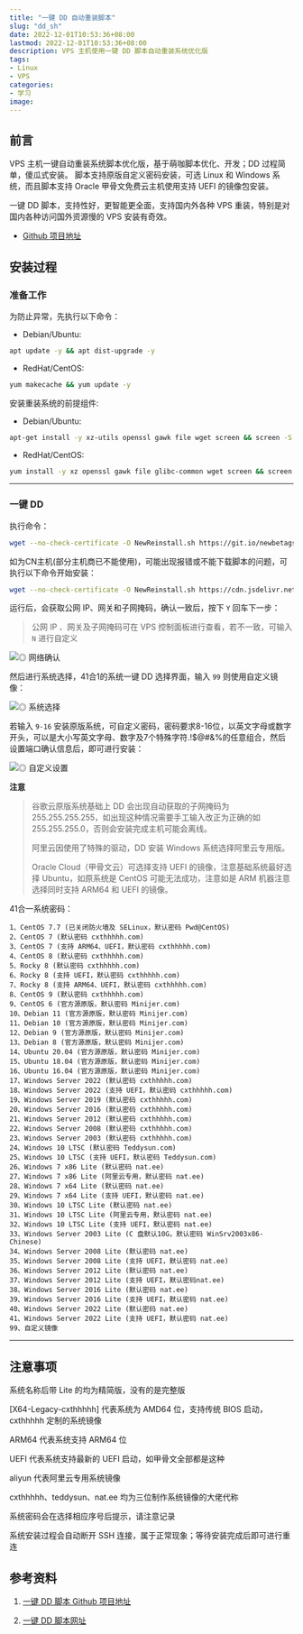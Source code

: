 ```yaml
---
title: "一键 DD 自动重装脚本"
slug: "dd_sh"
date: 2022-12-01T10:53:36+08:00
lastmod: 2022-12-01T10:53:36+08:00
description: VPS 主机使用一键 DD 脚本自动重装系统优化版
tags:
- Linux
- VPS
categories:
- 学习
image: 
---
```


## 前言

VPS 主机一键自动重装系统脚本优化版，基于萌咖脚本优化、开发；DD 过程简单，傻瓜式安装。 脚本支持原版自定义密码安装，可选 Linux 和 Windows 系统，而且脚本支持 Oracle 甲骨文免费云主机使用支持 UEFI 的镜像包安装。

一键 DD 脚本，支持性好，更智能更全面，支持国内外各种 VPS 重装，特别是对国内各种访问国外资源慢的 VPS 安装有奇效。

- [Github 项目地址](https://github.com/fcurrk/reinstall)

## 安装过程

### 准备工作

为防止异常，先执行以下命令：

- Debian/Ubuntu:

```bash
apt update -y && apt dist-upgrade -y
```

- RedHat/CentOS:

```bash
yum makecache && yum update -y
```

安装重装系统的前提组件:

- Debian/Ubuntu:

```bash
apt-get install -y xz-utils openssl gawk file wget screen && screen -S os
```

- RedHat/CentOS:

```bash
yum install -y xz openssl gawk file glibc-common wget screen && screen -S os
```

---

### 一键 DD

执行命令：

```bash
wget --no-check-certificate -O NewReinstall.sh https://git.io/newbetags && chmod a+x NewReinstall.sh && bash NewReinstall.sh
```

如为CN主机(部分主机商已不能使用)，可能出现报错或不能下载脚本的问题，可执行以下命令开始安装：

```bash
wget --no-check-certificate -O NewReinstall.sh https://cdn.jsdelivr.net/gh/fcurrk/reinstall@master/NewReinstall.sh && chmod a+x NewReinstall.sh && bash NewReinstall.sh
```

运行后，会获取公网 IP、网关和子网掩码，确认一致后，按下 `Y` 回车下一步：
> 公网 IP 、网关及子网掩码可在 VPS 控制面板进行查看，若不一致，可输入 `N` 进行自定义

![◎ 网络确认](1.png)

然后进行系统选择，41合1的系统一键 DD 选择界面，输入 `99` 则使用自定义镜像：

![◎ 系统选择](2.png)

若输入 `9-16` 安装原版系统，可自定义密码，密码要求8-16位，以英文字母或数字开头，可以是大小写英文字母、数字及7个特殊字符.!$@#&%的任意组合，然后设置端口确认信息后，即可进行安装：

![◎ 自定义设置](3.png)

**注意**

  > 谷歌云原版系统基础上 DD 会出现自动获取的子网掩码为255.255.255.255，如出现这种情况需要手工输入改正为正确的如255.255.255.0，否则会安装完成主机可能会离线。
  > 
  > 阿里云因使用了特殊的驱动，DD 安装 Windows 系统选择阿里云专用版。
  > 
  > Oracle Cloud（甲骨文云）可选择支持 UEFI 的镜像，注意基础系统最好选择 Ubuntu，如原系统是 CentOS 可能无法成功，注意如是 ARM 机器注意选择同时支持 ARM64 和 UEFI 的镜像。


41合一系统密码：

```
1、CentOS 7.7 (已关闭防火墙及 SELinux，默认密码 Pwd@CentOS)
2、CentOS 7 (默认密码 cxthhhhh.com)
3、CentOS 7 (支持 ARM64、UEFI，默认密码 cxthhhhh.com)
4、CentOS 8 (默认密码 cxthhhhh.com)
5、Rocky 8 (默认密码 cxthhhhh.com)
6、Rocky 8 (支持 UEFI，默认密码 cxthhhhh.com)
7、Rocky 8 (支持 ARM64、UEFI，默认密码 cxthhhhh.com)
8、CentOS 9 (默认密码 cxthhhhh.com)
9、CentOS 6 (官方源原版，默认密码 Minijer.com)
10、Debian 11 (官方源原版，默认密码 Minijer.com)
11、Debian 10 (官方源原版，默认密码 Minijer.com)
12、Debian 9 (官方源原版，默认密码 Minijer.com)
13、Debian 8 (官方源原版，默认密码 Minijer.com)
14、Ubuntu 20.04 (官方源原版，默认密码 Minijer.com)
15、Ubuntu 18.04 (官方源原版，默认密码 Minijer.com)
16、Ubuntu 16.04 (官方源原版，默认密码 Minijer.com)
17、Windows Server 2022 (默认密码 cxthhhhh.com)
18、Windows Server 2022 (支持 UEFI，默认密码 cxthhhhh.com)
19、Windows Server 2019 (默认密码 cxthhhhh.com)
20、Windows Server 2016 (默认密码 cxthhhhh.com)
21、Windows Server 2012 (默认密码 cxthhhhh.com)
22、Windows Server 2008 (默认密码 cxthhhhh.com)
23、Windows Server 2003 (默认密码 cxthhhhh.com)
24、Windows 10 LTSC (默认密码 Teddysun.com)
25、Windows 10 LTSC (支持 UEFI，默认密码 Teddysun.com)
26、Windows 7 x86 Lite (默认密码 nat.ee)
27、Windows 7 x86 Lite (阿里云专用，默认密码 nat.ee)
28、Windows 7 x64 Lite (默认密码 nat.ee)
29、Windows 7 x64 Lite (支持 UEFI，默认密码 nat.ee)
30、Windows 10 LTSC Lite (默认密码 nat.ee)
31、Windows 10 LTSC Lite (阿里云专用，默认密码 nat.ee)
32、Windows 10 LTSC Lite (支持 UEFI，默认密码 nat.ee)
33、Windows Server 2003 Lite (C 盘默认10G，默认密码 WinSrv2003x86-Chinese)
34、Windows Server 2008 Lite (默认密码 nat.ee)
35、Windows Server 2008 Lite (支持 UEFI，默认密码 nat.ee)
36、Windows Server 2012 Lite (默认密码 nat.ee)
37、Windows Server 2012 Lite (支持 UEFI，默认密码nat.ee)
38、Windows Server 2016 Lite (默认密码 nat.ee)
39、Windows Server 2016 Lite (支持 UEFI，默认密码 nat.ee)
40、Windows Server 2022 Lite (默认密码 nat.ee)
41、Windows Server 2022 Lite (支持 UEFI，默认密码 nat.ee)
99、自定义镜像
```

---

## 注意事项

系统名称后带 Lite 的均为精简版，没有的是完整版

[X64-Legacy-cxthhhhh] 代表系统为 AMD64 位，支持传统 BIOS 启动，cxthhhhh 定制的系统镜像

ARM64 代表系统支持 ARM64 位

UEFI 代表系统支持最新的 UEFI 启动，如甲骨文全部都是这种

aliyun 代表阿里云专用系统镜像

cxthhhhh、teddysun、nat.ee 均为三位制作系统镜像的大佬代称

系统密码会在选择相应序号后提示，请注意记录

系统安装过程会自动断开 SSH 连接，属于正常现象；等待安装完成后即可进行重连

## 参考资料

1. [一键 DD 脚本 Github 项目地址](https://github.com/fcurrk/reinstall)

2. [一键 DD 脚本网址](https://git.beta.gs/)